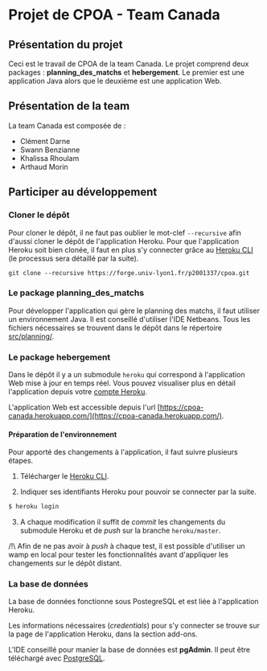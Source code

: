 # Projet de CPOA - Team Canada

## Présentation du projet

Ceci est le travail de CPOA de la team Canada. Le projet comprend deux packages : **planning_des_matchs** et **hebergement**. Le premier est une application Java alors que le deuxième est une application Web.


## Présentation de la team

La team Canada est composée de :
- Clément Darne
- Swann Benzianne
- Khalissa Rhoulam
- Arthaud Morin

## Participer au développement

### Cloner le dépôt

Pour cloner le dépôt, il ne faut pas oublier le mot-clef `--recursive` afin d'aussi cloner le dépôt de l'application Heroku. 
Pour que l'application Heroku soit bien clonée, il faut en plus s'y connecter grâce au [Heroku CLI](https://devcenter.heroku.com/articles/heroku-cli#download-and-install) (le processus sera détaillé par la suite).

```git
git clone --recursive https://forge.univ-lyon1.fr/p2001337/cpoa.git
```

### Le package planning_des_matchs

Pour développer l'application qui gère le planning des matchs, il faut utiliser un environnement Java. Il est conseillé d'utiliser l'IDE Netbeans. 
Tous les fichiers nécessaires se trouvent dans le dépôt dans le répertoire [src/planning/](src/planning/).

### Le package hebergement

Dans le dépôt il y a un submodule `heroku` qui correspond à l'application Web mise à jour en temps réel. Vous pouvez visualiser plus en détail l'application depuis votre [compte Heroku](https://herokuapp.com).

L'application Web est accessible depuis l'url [https://cpoa-canada.herokuapp.com/](https://cpoa-canada.herokuapp.com/).

#### Préparation de l'environnement

Pour apporté des changements à l'application, il faut suivre plusieurs étapes.

1. Télécharger le [Heroku CLI](https://devcenter.heroku.com/articles/heroku-cli#download-and-install).

2. Indiquer ses identifiants Heroku pour pouvoir se connecter par la suite.

```bash
$ heroku login
```

3. A chaque modification il suffit de *commit* les changements du submodule Heroku et de *push* sur la branche `heroku/master`.

/!\ Afin de ne pas avoir à *push* à chaque test, il est possible d'utiliser un wamp en local pour tester les fonctionnalités 
avant d'appliquer les changements sur le dépôt distant.


### La base de données

La base de données fonctionne sous PostegreSQL et est liée à l'application Heroku.

Les informations nécessaires (*credentials*) pour s'y connecter se trouve sur la page de l'application Heroku, dans la section add-ons.

L'IDE conseillé pour manier la base de données est **pgAdmin**. Il peut être téléchargé avec [PostgreSQL](https://www.enterprisedb.com/downloads/postgres-postgresql-downloads).



